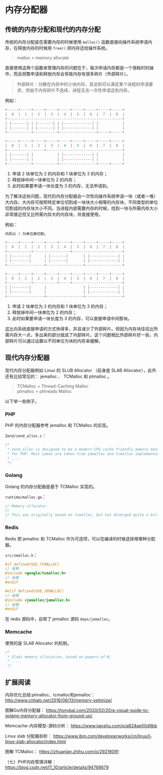 # 内存分配器


## 传统的内存分配和现代的内存分配

传统的内存分配是在需要内存的时候使用 `malloc()` 函数直接向操作系统申请内存，在释放内存的时候用 `free()` 把内存还给操作系统。

> malloc = memory allocate 

直接使用这两个函数来管理内存的问题在于，每次申请内存都是一个很耗时的操作，而且频繁申请和释放内存会导致内存有很多碎片（外部碎片）。

> 外部碎片：分散在内存中的小块内存，其总和可以满足某个进程的申请要求，但由于内存碎片不连续，进程无法一次性申请这些内存。

例如：

```c
+-----+-----+-----+-----+-----+-----+-----+-----+-----+
|  0  |  1  |  2  |  3  |  4  |  5  |  6  |  7  |  8  |
+-----------------------------------------------------+
| |-------| | |-------| | |-------------| |           |
| |-------| | |-------| | |-------------| |           |
+-----------+-----------+-----------------+-----+-----+

+-----+-----+-----+-----+-----+-----+-----+-----+-----+
|  0  |  1  |  2  |  3  |  4  |  5  |  6  |  7  |  8  |
+-----------------+-----------------------------------+
| |-------| |           | |-------------| |           |
| |-------| |           | |-------------| |           |
+-----------+-----------+-----------------+-----+-----+
```

<!-- more -->

1. 申请 2 块单位为 2 的内存和 1 块单位为 3 的内存；
2. 释放掉中间一块单位为 2 的内存；
3. 此时如果要申请一块长度为 3 的内存，无法申请到。

为了解决这些问题，现代的内存分配器会一次性向操作系统申请一块（或者一堆）大内存。大内存可按照特定单位切割成一块块大小相等的内存块，不同类型的单位切割成的内存块大小不同。当进程内部需要内存的时候，找到一块与所需内存大小非常接近但又比所需内存大的内存块，并直接使用。

例如：  

```c
内存以 3 为单位做切割。

+-----+-----+-----+-----+-----+-----+-----+-----+-----+
|  0  |  1  |  2  |  3  |  4  |  5  |  6  |  7  |  8  |
+-----------+-----------------+-----------------------+
| |--------|      | |-------|       | |-------------| |
| |--------|      | |-------|       | |-------------| |
+-----------------+-----------------+-----------------+

+-----+-----+-----+-----+-----+-----+-----+-----+-----+
|  0  |  1  |  2  |  3  |  4  |  5  |  6  |  7  |  8  |
+-----------+-----------+-----+-----------------------+
| |--------|      |                 | |-------------| |
| |--------|      |                 | |-------------| |
+-----------------+-----------------+-----------------+
```

1. 申请 2 块单位为 2 的内存和 1 块单位为 3 的内存；
2. 释放掉中间一块单位为 2 的内存；
3. 此时如果要申请一块长度为 3 的内存，可以直接申请中间那块。

这比向系统直接申请的方式快得多，并且减少了外部碎片。但因为内存块往往比所需内存大一点，多出来的部分就成了内部碎片。这个问题相比外部碎片好一些，内部碎片可以通过设置以不同单位为块的内存来缓解。

## 现代内存分配器

现代内存分配器例如 Linux 的 SLUB Allocator （前身是 SLAB Allocator），此外还有比较常见的： jemalloc 、 TCMalloc 和 ptmalloc 。

> TCMalloc = Thread-Caching Malloc   
> ptmalloc = pthreads Malloc

以下举一些例子。

### PHP

PHP 的内存分配器参考 jemalloc 和 TCMalloc 的实现。

`Zend/zend_alloc.c`：

```c
/*
 * zend_alloc is designed to be a modern CPU cache friendly memory manager
 * for PHP. Most ideas are taken from jemalloc and tcmalloc implementations.
 * ....
 */
```

### Golang

Golang 的内存分配器是基于 TCMalloc 实现的。

`runtime/malloc.go`：

```go
// Memory allocator.
//
// This was originally based on tcmalloc, but has diverged quite a bit.
```

### Redis

Redis 把 jemalloc 和 TCMalloc 作为可选项，可以在编译的时候选择用哪种分配器。  

`src/zmalloc.h`：

```c
#if defined(USE_TCMALLOC)
// 省略
#include <google/tcmalloc.h>
// 省略
#endif

#elif defined(USE_JEMALLOC)
// 省略
#include <jemalloc/jemalloc.h>
// 省略
#endif
```

在 redis 源码中，自带了 jemalloc 源码 `deps/jemalloc`。

### Memcache

使用的是 SLAB Allocator 的机制。

```c
/*
 * Slabs memory allocation, based on powers-of-N.
 * ....
 */
```

## 扩展阅读

内存优化总结:ptmalloc、tcmalloc和jemalloc： http://www.cnhalo.net/2016/06/13/memory-optimize/  

图解Go内存分配器： https://tonybai.com/2020/02/20/a-visual-guide-to-golang-memory-allocator-from-ground-up/

Memcache-内存模型-源码分析： https://www.jianshu.com/p/a824ae00d9bb

Linux slab 分配器剖析： https://www.ibm.com/developerworks/cn/linux/l-linux-slab-allocator/index.html

图解 TCMalloc： https://zhuanlan.zhihu.com/p/29216091

（七）PHP内存管理详解： https://blog.csdn.net/IT_10/article/details/94768679

